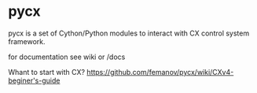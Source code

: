 # pycx
pycx is a set of Cython/Python modules to interact with CX control system framework.

for documentation see wiki or /docs

Whant to start with CX? <A href="">https://github.com/femanov/pycx/wiki/CXv4-beginer's-guide</a>

